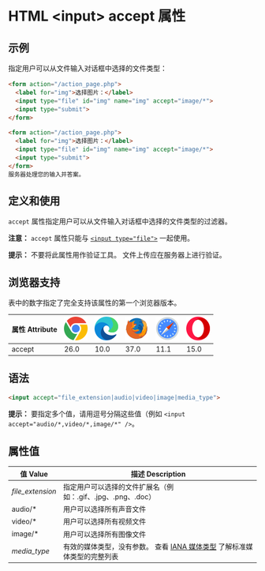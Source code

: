 HTML \<input> accept 属性
===

## 示例

指定用户可以从文件输入对话框中选择的文件类型：

```html
<form action="/action_page.php">
  <label for="img">选择图片：</label>
  <input type="file" id="img" name="img" accept="image/*">
  <input type="submit">
</form>
```

```html idoc:preview:iframe
<form action="/action_page.php">
  <label for="img">选择图片：</label>
  <input type="file" id="img" name="img" accept="image/*">
  <input type="submit">
</form>
服务器处理您的输入并答案。
```

## 定义和使用

`accept` 属性指定用户可以从文件输入对话框中选择的文件类型的过滤器。

**注意：** `accept` 属性只能与 [`<input type="file">`](./input_type_file.md) 一起使用。

**提示：** 不要将此属性用作验证工具。 文件上传应在服务器上进行验证。

## 浏览器支持

表中的数字指定了完全支持该属性的第一个浏览器版本。

| 属性 Attribute | ![chrome][1] | ![edge][2] | ![firefox][3] | ![safari][4] | ![opera][5] |
| ------- | --- | --- | --- | --- | --- |
| accept    | 26.0 | 10.0 | 37.0 | 11.1 | 15.0 |
<!--rehype:style=width: 100%; display: inline-table;-->

## 语法

```html
<input accept="file_extension|audio|video|image|media_type">
```

**提示：** 要指定多个值，请用逗号分隔这些值（例如 `<input accept="audio/*,video/*,image/*" />`。

## 属性值

| 值 Value | 描述 Description |
| ----- | ----- |
| *file\_extension* | 指定用户可以选择的文件扩展名（例如：.gif、.jpg、.png、.doc） |
| audio/\*          | 用户可以选择所有声音文件 |
| video/\*          | 用户可以选择所有视频文件 |
| image/\*          | 用户可以选择所有图像文件 |
| *media\_type*     | 有效的媒体类型，没有参数。 查看 [IANA 媒体类型](http://www.iana.org/assignments/media-types/) 了解标准媒体类型的完整列表 |
<!--rehype:style=width: 100%; display: inline-table;-->

[1]: ../assets/chrome.svg
[2]: ../assets/edge.svg
[3]: ../assets/firefox.svg
[4]: ../assets/safari.svg
[5]: ../assets/opera.svg

